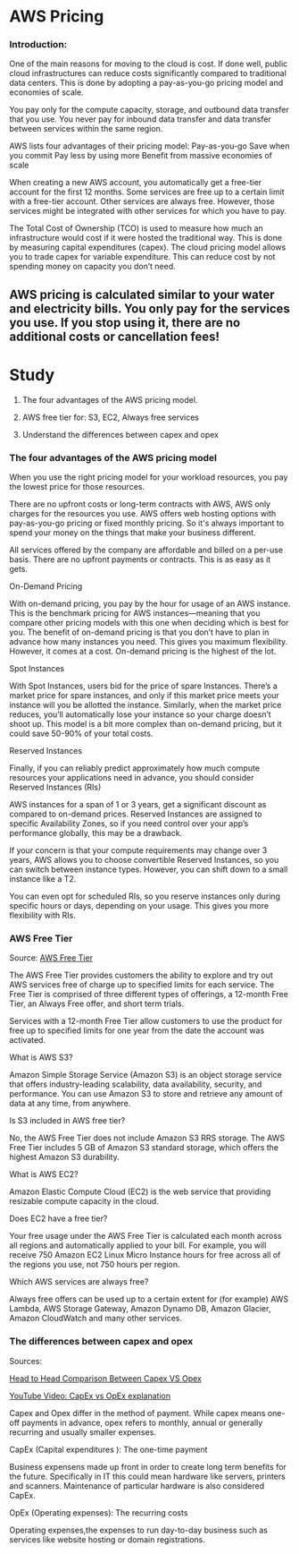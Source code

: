 # AWS Pricing

### Introduction:

One of the main reasons for moving to the cloud is cost. If done well, public cloud infrastructures can reduce costs significantly compared to traditional data centers. This is done by adopting a pay-as-you-go pricing model and economies of scale.

You pay only for the compute capacity, storage, and outbound data transfer that you use. You never pay for inbound data transfer and data transfer between services within the same region.

AWS lists four advantages of their pricing model:
Pay-as-you-go
Save when you commit
Pay less by using more
Benefit from massive economies of scale

When creating a new AWS account, you automatically get a free-tier account for the first 12 months. Some services are free up to a certain limit with a free-tier account.
Other services are always free. However, those services might be integrated with other services for which you have to pay.

The Total Cost of Ownership (TCO) is used to measure how much an infrastructure would cost if it were hosted the traditional way. This is done by measuring capital expenditures (capex). The cloud pricing model allows you to trade capex for variable expenditure. This can reduce cost by not spending money on capacity you don’t need.


## AWS pricing is calculated similar to your water and electricity bills. You only pay for the services you use. If you stop using it, there are no additional costs or cancellation fees!

# Study
1. The four advantages of the AWS pricing model.

2. AWS free tier for:
S3,
EC2,
Always free services

3. Understand the differences between capex and opex


### The four advantages of the AWS pricing model

When you use the right pricing model for your workload resources, you pay the lowest price for those resources.

There are no upfront costs or long-term contracts with AWS, AWS only charges for the resources you use. AWS offers web hosting options with pay-as-you-go pricing or fixed monthly pricing. So it's always important to spend your money on the things that make your business different.

All services offered by the company are affordable and billed on a per-use basis. There are no upfront payments or contracts. This is as easy as it gets.

On-Demand Pricing

With on-demand pricing, you pay by the hour for usage of an AWS instance. This is the benchmark pricing for AWS instances—meaning that you compare other pricing models with this one when deciding which is best for you. The benefit of on-demand pricing is that you don’t have to plan in advance how many instances you need. This gives you maximum flexibility. However, it comes at a cost. On-demand pricing is the highest of the lot.

Spot Instances

With Spot Instances, users bid for the price of spare Instances. There’s a market price for spare instances, and only if this market price meets your instance will you be allotted the instance. Similarly, when the market price reduces, you’ll automatically lose your instance so your charge doesn’t shoot up. This model is a bit more complex than on-demand pricing, but it could save 50-90% of your total costs.

Reserved Instances

Finally, if you can reliably predict approximately how much compute resources your applications need in advance, you should consider Reserved Instances (RIs)

AWS instances for a span of 1 or 3 years, get a significant discount as compared to on-demand prices. Reserved Instances are assigned to specific Availability Zones, so if you need control over your app’s performance globally, this may be a drawback.

If your concern is that your compute requirements may change over 3 years, AWS allows you to choose convertible Reserved Instances, so you can switch between instance types. However, you can shift down to a small instance like a T2.

You can even opt for scheduled RIs, so you reserve instances only during specific hours or days, depending on your usage. This gives you more flexibility with RIs.

### AWS Free Tier

Source: 
[AWS Free Tier](https://aws.amazon.com/free/?all-free-tier.sort-by=item.additionalFields.SortRank&all-free-tier.sort-order=asc&awsf.Free%20Tier%20Categories=categories%23compute&trk=815440c9-b761-4d2b-b531-fe1ee8275a5a&sc_channel=ps&sc_campaign=acquisition&sc_medium=ACQ-P|PS-GO|Brand|Desktop|SU|Websites|EC2|BEN|EN|Text&s_kwcid=AL!4422!3!495073147331!b!!g!!%2Bfree%20%2Bec2%20%2Bhosting&ef_id=CjwKCAjw4ayUBhA4EiwATWyBrhhBmy_0DbISgV_xWCpT5sfplo_oYfAMyHjsyOl-PkjeWffqJ3ZOuxoC62sQAvD_BwE:G:s&s_kwcid=AL!4422!3!495073147331!b!!g!!%2Bfree%20%2Bec2%20%2Bhosting&awsf.Free%20Tier%20Types=*all)

The AWS Free Tier provides customers the ability to explore and try out AWS services free of charge up to specified limits for each service. The Free Tier is comprised of three different types of offerings, a 12-month Free Tier, an Always Free offer, and short term trials.

Services with a 12-month Free Tier allow customers to use the product for free up to specified limits for one year from the date the account was activated.

What is AWS S3?

Amazon Simple Storage Service (Amazon S3) is an object storage service that offers industry-leading scalability, data availability, security, and performance. You can use Amazon S3 to store and retrieve any amount of data at any time, from anywhere.

Is S3 included in AWS free tier?

No, the AWS Free Tier does not include Amazon S3 RRS storage. The AWS Free Tier includes 5 GB of Amazon S3 standard storage, which offers the highest Amazon S3 durability.

What is AWS EC2?

Amazon Elastic Compute Cloud (EC2) is the web service that providing resizable compute capacity in the cloud.

Does EC2 have a free tier?

Your free usage under the AWS Free Tier is calculated each month across all regions and automatically applied to your bill. For example, you will receive 750 Amazon EC2 Linux Micro Instance hours for free across all of the regions you use, not 750 hours per region.

Which AWS services are always free?

Always free offers can be used up to a certain extent for (for example) AWS Lambda, AWS Storage Gateway, Amazon Dynamo DB, Amazon Glacier, Amazon CloudWatch and many other services.

### The differences between capex and opex

Sources:

[Head to Head Comparison Between Capex VS Opex](https://www.educba.com/capex-vs-opex/)

[YouTube Video: CapEx vs OpEx explanation](https://www.youtube.com/watch?v=na4jbAh_vkQ)

Capex and Opex differ in the method of payment. While capex means one-off payments in advance, opex refers to monthly, annual or generally recurring and usually smaller expenses.

CapEx (Capital expenditures ): The one-time payment

Business expensens made up front in order to create long term benefits for the future. Specifically in IT this could mean hardware like servers, printers and scanners. Maintenance of particular hardware is also considered CapEx.

OpEx (Operating expenses): The recurring costs

Operating expenses,the expenses to run day-to-day business such as services like website hosting or domain registrations.
